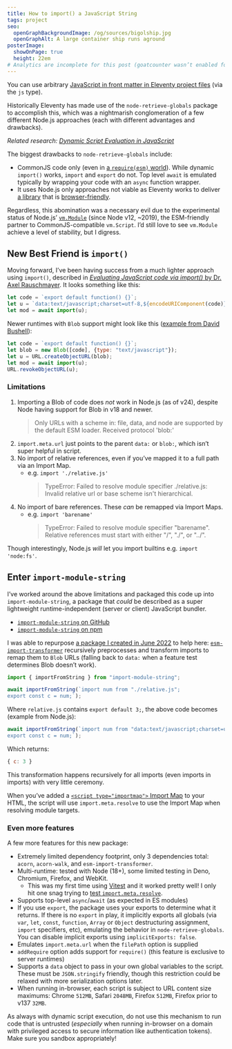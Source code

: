 ```yaml
---
title: How to import() a JavaScript String
tags: project
seo:
  openGraphBackgroundImage: /og/sources/bigolship.jpg
  openGraphAlt: A large container ship runs aground
posterImage:
  showOnPage: true
  height: 22em
# Analytics are incomplete for this post (goatcounter wasn’t enabled for a few months)
---
```

You can use arbitrary [JavaScript in front matter in Eleventy project files](https://www.11ty.dev/docs/data-frontmatter/#java-script-front-matter) (via the  `js` type).

Historically Eleventy has made use of the `node-retrieve-globals` package to accomplish this, which was a nightmarish conglomeration of a few different Node.js approaches (each with different advantages and drawbacks).

_Related research: [Dynamic Script Evaluation in JavaScript](https://github.com/zachleat/javascript-eval-modules)_

The biggest drawbacks to `node-retrieve-globals` include:

- CommonJS code only (even in [a `require(esm)` world](https://joyeecheung.github.io/blog/2024/03/18/require-esm-in-node-js/)). While dynamic `import()` works, `import` and `export` do not. Top level `await` is emulated typically by wrapping your code with an `async` function wrapper.
- It uses Node.js only approaches not viable as Eleventy works to deliver [a library](https://fediverse.zachleat.com/@zachleat/114434795493653605) that is [browser-friendly](https://neighborhood.11ty.dev/@11ty/114519676689929120).

Regardless, this abomination was a necessary evil due to the experimental status of Node.js’ [`vm.Module`](https://nodejs.org/docs/latest/api/vm.html#class-vmmodule) (since Node v12, ~2019), the ESM-friendly partner to CommonJS-compatible `vm.Script`. I’d still love to see `vm.Module` achieve a level of stability, but I digress.

## New Best Friend is `import()`

Moving forward, I’ve been having success from a much lighter approach using `import()`, described in [_Evaluating JavaScript code via import()_ by Dr. Axel Rauschmayer](https://2ality.com/2019/10/eval-via-import.html). It looks something like this:

```js
let code = `export default function() {}`;
let u = `data:text/javascript;charset=utf-8,${encodeURIComponent(code)}`;
let mod = await import(u);
```

Newer runtimes with `Blob` support might look like this ([example from David Bushell](https://github.com/dbushell/dinossr/blob/f555a4231c230aebc563194fc88778eb58270879/src/bundle/import.ts#L13-L16)):

```js
let code = `export default function() {}`;
let blob = new Blob([code], {type: "text/javascript"});
let u = URL.createObjectURL(blob);
let mod = await import(u);
URL.revokeObjectURL(u);
```

### Limitations

1. Importing a Blob of code does _not_ work in Node.js (as of v24), despite Node having support for Blob in v18 and newer.
	> Only URLs with a scheme in: file, data, and node are supported by the default ESM loader. Received protocol \'blob:\'
1. `import.meta.url` just points to the parent `data:` or `blob:`, which isn’t super helpful in script.
1. No import of relative references, even if you’ve mapped it to a full path via an Import Map.
	- e.g. `import './relative.js'`
		> TypeError: Failed to resolve module specifier ./relative.js: Invalid relative url or base scheme isn't hierarchical.
1. No import of bare references. These _can_ be remapped via Import Maps.
	- e.g. `import 'barename'`
		> TypeError: Failed to resolve module specifier "barename". Relative references must start with either "/", "./", or "../".

Though interestingly, Node.js _will_ let you import builtins e.g. `import 'node:fs'`.

## Enter `import-module-string`

I’ve worked around the above limitations and packaged this code up into `import-module-string`, a package that _could_ be described as a super lightweight runtime-independent (server or client) JavaScript bundler.

- [`import-module-string` on GitHub](https://github.com/zachleat/import-module-string)
- [`import-module-string` on npm](https://www.npmjs.com/package/import-module-string)

I was able to repurpose [a package I created in June 2022](/web/esm-import-transformer/) to help here: [`esm-import-transformer`](https://github.com/zachleat/esm-import-transformer) recursively preprocesses and transform imports to remap them to `Blob` URLs (falling back to `data:` when a feature test determines Blob doesn’t work).

```js
import { importFromString } from "import-module-string";

await importFromString(`import num from "./relative.js";
export const c = num;`);
```

Where `relative.js` contains `export default 3;`, the above code becomes (example from Node.js):

```js
await importFromString(`import num from "data:text/javascript;charset=utf-8,export%20default%203%3B";
export const c = num;`);
```

Which returns:

```js
{ c: 3 }
```

This transformation happens recursively for all imports (even imports in imports) with very little ceremony.

When you’ve added a [`<script type="importmap">` Import Map](https://developer.mozilla.org/en-US/docs/Web/HTML/Reference/Elements/script/type/importmap) to your HTML, the script will use `import.meta.resolve` to use the Import Map when resolving module targets.

### Even more features

A few more features for this new package:

- Extremely limited dependency footprint, only 3 dependencies total: `acorn`, `acorn-walk`, and `esm-import-transformer`.
- Multi-runtime: tested with Node (18+), some limited testing in Deno, Chromium, Firefox, and WebKit.
	- This was my first time using [Vitest](https://vitest.dev/) and it worked pretty well! I only hit one snag trying to [test `import.meta.resolve`](https://github.com/vitest-dev/vitest/issues/6953).
- Supports top-level `async`/`await` (as expected in ES modules)
- If you use `export`, the package uses your exports to determine what it returns. If there is no `export` in play, it implicitly exports all globals (via `var`, `let`, `const`, `function`, `Array` or `Object` destructuring assignment, `import` specifiers, etc), emulating the behavior in `node-retrieve-globals`. You can disable implicit exports using `implicitExports: false`.
- Emulates `import.meta.url` when the `filePath` option is supplied
- `addRequire` option adds support for `require()` (this feature is exclusive to server runtimes)
- Supports a `data` object to pass in your own global variables to the script. These must be `JSON.stringify` friendly, though this restriction could be relaxed with more serialization options later.
- When running in-browser, each script is subject to URL content size maximums: Chrome `512MB`, Safari `2048MB`, Firefox `512MB`, Firefox prior to v137 `32MB`.

As always with dynamic script execution, do not use this mechanism to run code that is untrusted (_especially_ when running in-browser on a domain with privileged access to secure information like authentication tokens). Make sure you sandbox appropriately!